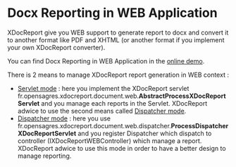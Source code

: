 # Docx Reporting in WEB Application #

XDocReport give you WEB support to generate report to docx and convert it to another format like PDF and XHTML (or another format if you implement your own XDocReport converter).

You can find Docx Reporting in WEB Application in the [online demo](http://xdocreport.opensagres.cloudbees.net/).

There is 2 means to manage XDocReport report generation in WEB context :

  * [Servlet mode](DocxReportingWEBApplicationServlet.md) : here you implement the XDocReport servlet fr.opensagres.xdocreport.document.web.**AbstractProcessXDocReportServlet** and you manage each reports in the Servlet. XDocReport adwice to use the second means called [Dispatcher mode](DocxReportingWEBApplicationDispatcher.md).
  * [Dispatcher mode](DocxReportingWEBApplicationDispatcher.md) : here you use fr.opensagres.xdocreport.document.web.dispatcher.**ProcessDispatcherXDocReportServlet** and you register Dispatcher which dispatch to controller (IXDocReportWEBController) which manage a report. XDocReport adwice to use this mode in order to have a better design to manage reporting.